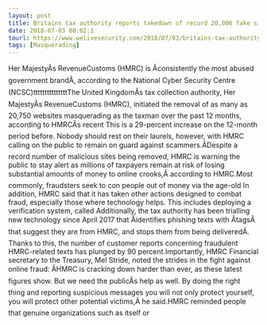 ```yaml
---
layout: post
title: Britains tax authority reports takedown of record 20,000 fake sites
date: 2018-07-03 00:02:1
tourl: https://www.welivesecurity.com/2018/07/03/britains-tax-authority-takedown-record-20000-fake-sites/
tags: [Masquerading]
---
```

Her MajestyÂs RevenueCustoms (HMRC) is Âconsistently the most abused government brandÂ, according to the National Cyber Security Centre (NCSC)tttttttttttttttThe United KingdomÂs tax collection authority, Her MajestyÂs RevenueCustoms (HMRC), initiated the removal of as many as 20,750 websites masquerading as the taxman over the past 12 months, according to HMRCÂs recent This is a 29-percent increase on the 12-month period before. Nobody should rest on their laurels, however, with HMRC calling on the public to remain on guard against scammers.ÂDespite a record number of malicious sites being removed, HMRC is warning the public to stay alert as millions of taxpayers remain at risk of losing substantial amounts of money to online crooks,Â according to HMRC.Most commonly, fraudsters seek to con people out of money via the age-old In addition, HMRC said that it has taken other actions designed to combat fraud, especially those where technology helps. This includes deploying a verification system, called Additionally, the tax authority has been trialling new technology since April 2017 that Âidentifies phishing texts with ÂtagsÂ that suggest they are from HMRC, and stops them from being deliveredÂ. Thanks to this, the number of customer reports concerning fraudulent HMRC-related texts has plunged by 90 percent.Importantly, HMRC Financial secretary to the Treasury, Mel Stride, noted the strides in the fight against online fraud: ÂHMRC is cracking down harder than ever, as these latest figures show. But we need the publicÂs help as well. By doing the right thing and reporting suspicious messages you will not only protect yourself, you will protect other potential victims,Â he said.HMRC reminded people that genuine organizations such as itself or 